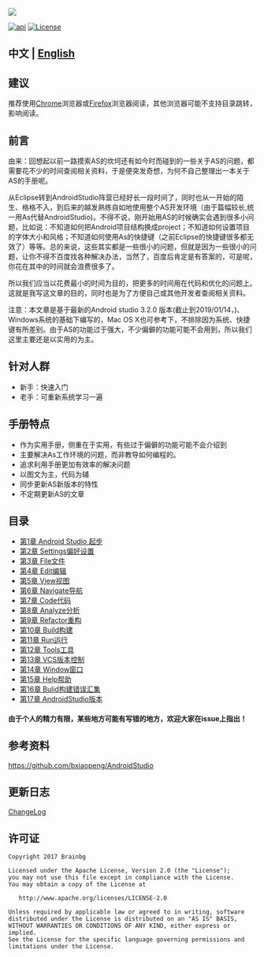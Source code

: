 ![](https://brian-1258565516.cos.ap-guangzhou.myqcloud.com/img/finallogo.png)




[![api][apiSvg]][api]
[![License][licenseSvg]][license]

## 中文 | [English](/README_EN.md)
## 建议
推荐使用[Chrome]浏览器或[Firefox]浏览器阅读，其他浏览器可能不支持目录跳转，影响阅读。

## 前言
由来：回想起以前一路摸索AS的坎坷还有如今时而碰到的一些关于AS的问题，都需要花不少的时间查阅相关资料，于是便突发奇想，为何不自己整理出一本关于AS的手册呢。

从Eclipse转到AndroidStudio阵营已经好长一段时间了，同时也从一开始的陌生、格格不入，到后来的越发熟练自如地使用整个AS开发环境（由于篇幅较长,统一用As代替AndroidStudio)。不得不说，刚开始用AS的时候确实会遇到很多小问题，比如说：不知道如何把Android项目结构换成project；不知道如何设置项目的字体大小和风格；不知道如何使用As的快捷键（之前Eclipse的快捷键很多都无效了）等等。总的来说，这些其实都是一些很小的问题，但就是因为一些很小的问题，让你不得不百度找各种解决办法，当然了，百度后肯定是有答案的，可是呢，你花在其中的时间就会浪费很多了。

所以我们应当以花费最小的时间为目的，把更多的时间用在代码和优化的问题上。这就是我写这文章的目的，同时也是为了方便自己或其他开发者查阅相关资料。

注意：本文章是基于最新的Android studio 3.2.0 版本(截止到2019/01/14，)、Windows系统的基础下编写的，Mac OS X也可参考下，不排除因为系统、快捷键有所差别。由于AS的功能过于强大，不少偏僻的功能可能不会用到，所以我们这里主要还是以实用的为主。

## 针对人群
- 新手：快速入门
- 老手：可重新系统学习一遍
## 手册特点
- 作为实用手册，侧重在于实用，有些过于偏僻的功能可能不会介绍到
- 主要解决As工作环境的问题，而非教导如何编程的。
- 追求利用手册更加有效率的解决问题
- 以图文为主，代码为辅
- 同步更新AS新版本的特性
- 不定期更新AS的文章
## 目录
- [第1章 Android Studio 起步](/Article/第1章-AndroidStudio起步/README.md)
- [第2章 Settings偏好设置](/Article/第2章-Settings偏好设置/README.md)
- [第3章 File文件](/Article/第3章-File文件/README.md)
- [第4章 Edit编辑](/Article/第4章-Edit编辑/README.md)
- [第5章 View视图](/Article/第5章-View视图/README.md)
- [第6章 Navigate导航](/Article/第6章-Navigate导航/README.md)
- [第7章 Code代码](/Article/第7章-Code代码/README.md)
- [第8章 Analyze分析](/Article/第8章-Analyze分析/README.md)
- [第9章 Refactor重构](/Article/第9章-Refactor重构/README.md)
- [第10章 Build构建](/Article/第10章-Build构建/README.md)
- [第11章 Run运行](/Article/第11章-Run运行/README.md)
- [第12章 Tools工具](/Article/第12章-Tools工具/README.md)
- [第13章 VCS版本控制](/Article/第13章-VCS版本控制/README.md)
- [第14章 Window窗口](/Article/第14章-Window窗口/README.md)
- [第15章 Help帮助](/Article/第15章-Help帮助/README.md)
- [第16章 Bulid构建错误汇集](/Article/第16章-Bulid构建错误汇集/README.md)
- [第17章 AndroidStudio版本](/Article/第17章-AndroidStudio版本/README.md)


#### 由于个人的精力有限，某些地方可能有写错的地方，欢迎大家在issue上指出！
## 参考资料
https://github.com/bxiaopeng/AndroidStudio

## 更新日志
[ChangeLog](/ChangeLog.md)  
<!-- [ChangeLog]([/ChangeLog.md](https://github.com/Brainbg/AndroidStudioHandbook/blob/master/ChangeLog.md)) -->

## 许可证


    Copyright 2017 Brainbg

    Licensed under the Apache License, Version 2.0 (the "License");
    you may not use this file except in compliance with the License.
    You may obtain a copy of the License at

       http://www.apache.org/licenses/LICENSE-2.0

    Unless required by applicable law or agreed to in writing, software
    distributed under the License is distributed on an "AS IS" BASIS,
    WITHOUT WARRANTIES OR CONDITIONS OF ANY KIND, either express or implied.
    See the License for the specific language governing permissions and
    limitations under the License.

<!-- 引用链接 -->
<!-- Google Chrome浏览器 -->
[Chrome]:https://www.google.cn/intl/zh-CN/chrome/
<!-- Firefox浏览器 -->
[Firefox]:http://www.firefox.com.cn/

<!-- 许可证 -->
[licenseSvg]: https://img.shields.io/badge/License-Apache--2.0-brightgreen.svg
[license]: https://github.com/Brainbg/AndroidStudioHandbook/blob/master/LICENSE

<!-- API -->
[apiSvg]: https://img.shields.io/badge/API-19%2B-brightgreen.svg
[api]: https://android-arsenal.com/api?level=19